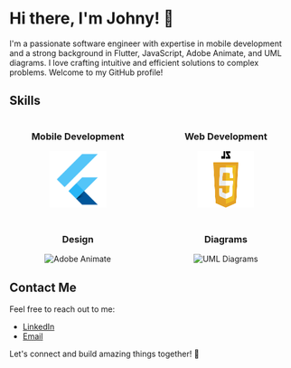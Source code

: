 # Hi there, I'm Johny! 👋

I'm a passionate software engineer with expertise in mobile development and a strong background in Flutter, JavaScript, Adobe Animate, and UML diagrams. I love crafting intuitive and efficient solutions to complex problems. Welcome to my GitHub profile!

## Skills

<div style="display: grid; grid-template-columns: repeat(auto-fit, minmax(200px, 1fr)); grid-gap: 20px;">
  <div style="text-align: center;">
    <h3>Mobile Development</h3>
    <img src="https://raw.githubusercontent.com/johnykoudsi/johnykoudsi/main/images/flutter.png" alt="Flutter" width="100" height="100">
  </div>
  <div style="text-align: center;">
    <h3>Web Development</h3>
    <img src="https://raw.githubusercontent.com/johnykoudsi/johnykoudsi/main/images/javascript.png" alt="Javascript" width="100" height="100">
  </div>
  <div style="text-align: center;">
    <h3>Design</h3>
    <img src="link-to-adobeanimate-image" alt="Adobe Animate" width="100" height="100">
  </div>
  <div style="text-align: center;">
    <h3>Diagrams</h3>
    <img src="link-to-umldiagrams-image" alt="UML Diagrams" width="100" height="100">
  </div>
</div>

## Contact Me

Feel free to reach out to me:

- [LinkedIn](link-to-linkedin-profile)
- [Email](your-email@example.com)

Let's connect and build amazing things together! 🚀
